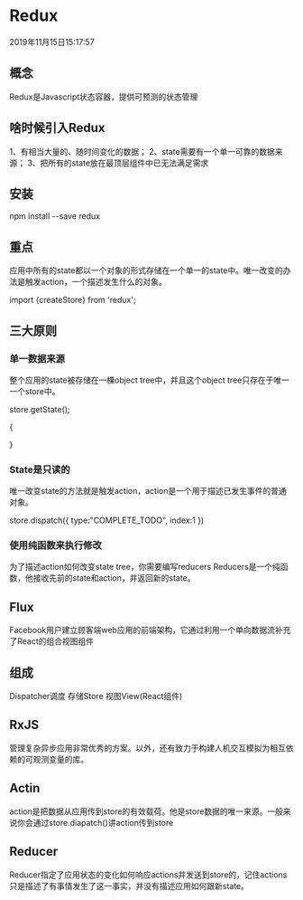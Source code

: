 # Redux

2019年11月15日15:17:57

## 概念
Redux是Javascript状态容器，提供可预测的状态管理


## 啥时候引入Redux

1、有相当大量的、随时间变化的数据；
2、state需要有一个单一可靠的数据来源；
3、把所有的state放在最顶层组件中已无法满足需求


## 安装

npm install --save redux


## 重点

应用中所有的state都以一个对象的形式存储在一个单一的state中。唯一改变的办法是触发action，一个描述发生什么的对象。


import {createStore} from 'redux';

<!-- 
 这是一个reducer，形式为(state,action)=>action的纯函数描述了action如何把state转变为下一个state。

state的形式取决于你，可以是基本类型、数组、对象甚至是Immutable.js生成的数据结构。唯一的要点是当state变化时需要返回全新的对象，而不是修改传入的参数。
 -->




## 三大原则

### 单一数据来源
整个应用的state被存储在一棵object tree中，并且这个object tree只存在于唯一一个store中。

store.getState();

<!-- 输出 -->
{

}


### State是只读的
唯一改变state的方法就是触发action，action是一个用于描述已发生事件的普通对象。

store.dispatch({
    type:"COMPLETE_TODO",
    index:1
})


### 使用纯函数来执行修改
为了描述action如何改变state tree，你需要编写reducers
Reducers是一个纯函数，他接收先前的state和action，并返回新的state。







## Flux 
Facebook用户建立顾客端web应用的前端架构，它通过利用一个单向数据流补充了React的组合视图组件
## 组成
Dispatcher调度
存储Store
视图View(React组件)

## RxJS

管理复杂异步应用非常优秀的方案。以外，还有致力于构建人机交互模拟为相互依赖的可观测变量的库。




## Actin

action是把数据从应用传到store的有效载荷。他是store数据的唯一来源。一般来说你会通过store.diapatch()讲action传到store


## Reducer 
Reducer指定了应用状态的变化如何响应actions并发送到store的，记住actions只是描述了有事情发生了这一事实，并没有描述应用如何跟新state。


